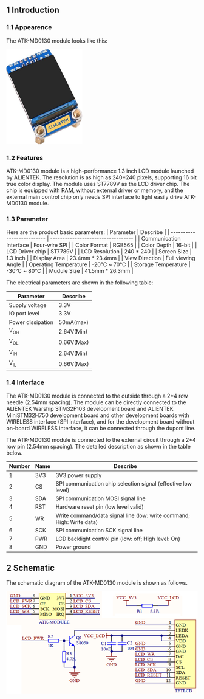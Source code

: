 ## 1 Introduction

### 1.1 Appearence

The ATK-MD0130 module looks like this:

<img src="./figures/01_ATK_MD0130_Module_01.png" width="200" height="250">

### 1.2 Features
ATK-MD0130 module is a high-performance 1.3 inch LCD module launched by ALIENTEK. The resolution is as high as 240*240 pixels, supporting 16 bit true color display. The module uses ST7789V as the LCD driver chip. The chip is equipped with RAM, without external driver or memory, and the external main control chip only needs SPI interface to light easily drive ATK-MD0130 module.

### 1.3 Parameter

Here are the product basic parameters: 
| Parameter                  | Describe                           |
| -------------------------- | ---------------------------------- |
| Communication Interface    | Four-wire SPI                      |
| Color Format               | RGB565                             |
| Color Depth                | 16-bit                             |
| LCD Driver chip            | ST7789V                            |
| LCD Resolution             | 240 * 240                          |
| Screen Size                | 1.3 inch                           |
| Display Area               | 23.4mm * 23.4mm                    |
| View Direction             | Full viewing Angle                 |
| Operating Temperature      | -20℃ ~ 70℃                       |
| Storage Temperature        | -30℃ ~ 80℃                       |
| Mudule Size                | 41.5mm * 26.3mm                    |

The electrical parameters are shown in the following table:

| Parameter                  | Describe                           |
| -------------------------- | ---------------------------------- |        
| Supply voltage             | 3.3V                               |
| IO port level              | 3.3V                               |
| Power dissipation          | 50mA(max)                          |
| V<sub>OH<sub>              | 2.64V(Min)                         |
| V<sub>OL<sub>              | 0.66V(Max)                         |
| V<sub>IH<sub>              | 2.64V(Min)                         |
| V<sub>IL<sub>              | 0.66V(Max)                         |

### 1.4 Interface

The ATK-MD0130 module is connected to the outside through a 2*4 row needle (2.54mm spacing). The module can be directly connected to the ALIENTEK Warship STM32F103 development board and ALIENTEK MiniSTM32H750 development board and other development boards with WIRELESS interface (SPI interface), and for the development board without on-board WIRELESS interface, it can be connected through the dupont line.

The ATK-MD0130 module is connected to the external circuit through a 2*4 row pin (2.54mm spacing). The detailed description as shown in the table below.

| Number    | Name         | Describe                                                                |
| --------- |------------- | -----------------------------------------------------------             |
| 1         | 3V3          | 3V3 power supply                                                        |
| 2         | CS           | SPI communication chip selection signal (effective low level)           |
| 3         | SDA          | SPI communication MOSI signal line                                      |
| 4         | RST          | Hardware reset pin (low level valid)                                    |
| 5         | WR           | Write command/data signal line (low: write command; High: Write data)   |
| 6         | SCK          | SPI communication SCK signal line                                       |
| 7         | PWR          | LCD backlight control pin (low: off; High level: On)                    |
| 8         | GND          | Power ground                                                            |

## 2 Schematic

The schematic diagram of the ATK-MD0130 module is shown as follows.

![](./figures/02_ATK_MD0130_SCH.png)
